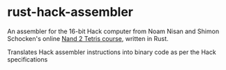 # rust-hack-assembler
An assembler for the 16-bit Hack computer from Noam Nisan and Shimon Schocken's online [Nand 2 Tetris course](https://www.nand2tetris.org/), written in Rust.

Translates Hack assembler instructions into binary code as per the Hack specifications
